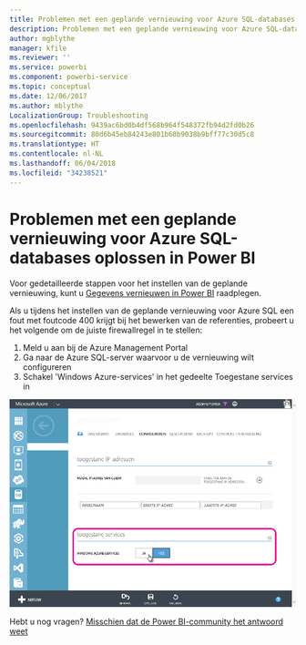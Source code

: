 ```yaml
---
title: Problemen met een geplande vernieuwing voor Azure SQL-databases oplossen
description: Problemen met een geplande vernieuwing voor Azure SQL-databases oplossen in Power BI
author: mgblythe
manager: kfile
ms.reviewer: ''
ms.service: powerbi
ms.component: powerbi-service
ms.topic: conceptual
ms.date: 12/06/2017
ms.author: mblythe
LocalizationGroup: Troubleshooting
ms.openlocfilehash: 9439ac6bd0b4df568b964f548372fb94d2fd0b26
ms.sourcegitcommit: 80d6b45eb84243e801b60b9038b9bff77c30d5c8
ms.translationtype: HT
ms.contentlocale: nl-NL
ms.lasthandoff: 06/04/2018
ms.locfileid: "34238521"
---
```

# <a name="troubleshooting-scheduled-refresh-for-azure-sql-databases-in-power-bi"></a>Problemen met een geplande vernieuwing voor Azure SQL-databases oplossen in Power BI
Voor gedetailleerde stappen voor het instellen van de geplande vernieuwing, kunt u [Gegevens vernieuwen in Power BI](refresh-data.md) raadplegen.

Als u tijdens het instellen van de geplande vernieuwing voor Azure SQL een fout met foutcode 400 krijgt bij het bewerken van de referenties, probeert u het volgende om de juiste firewallregel in te stellen:

1. Meld u aan bij de Azure Management Portal
2. Ga naar de Azure SQL-server waarvoor u de vernieuwing wilt configureren
3. Schakel 'Windows Azure-services' in het gedeelte Toegestane services in

![](media/service-admin-troubleshooting-scheduled-refresh-azure-sql-databases/azurerefresh.png)  

Hebt u nog vragen? [Misschien dat de Power BI-community het antwoord weet](http://community.powerbi.com/)

